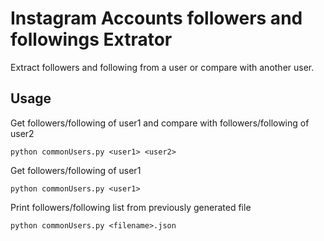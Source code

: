 # Instagram Accounts followers and followings Extrator
Extract followers and following from a user or compare with another user.
## Usage
  Get followers/following of user1 and compare with followers/following of user2
  ```
  python commonUsers.py <user1> <user2>
  ```
  Get followers/following of user1
  ```
  python commonUsers.py <user1>
  ```
  Print followers/following list from previously generated file
  ```
  python commonUsers.py <filename>.json
  ```
